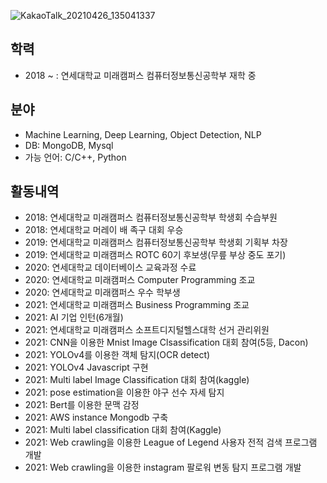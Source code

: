 ![KakaoTalk_20210426_135041337](https://user-images.githubusercontent.com/78187434/116030412-70a37d80-a696-11eb-98bf-c028f03dc0f3.jpg)
## 학력
- 2018 ~ : 연세대학교 미래캠퍼스 컴퓨터정보통신공학부 재학 중

## 분야
- Machine Learning, Deep Learning, Object Detection, NLP
- DB: MongoDB, Mysql
- 가능 언어: C/C++, Python

## 활동내역
- 2018: 연세대학교 미래캠퍼스 컴퓨터정보통신공학부 학생회 수습부원
- 2018: 연세대학교 머레이 배 족구 대회 우승
- 2019: 연세대학교 미래캠퍼스 컴퓨터정보통신공학부 학생회 기획부 차장
- 2019: 연세대학교 미래캠퍼스 ROTC 60기 후보생(무릎 부상 중도 포기)
- 2020: 연세대학교 데이터베이스 교육과정 수료
- 2020: 연세대학교 미래캠퍼스 Computer Programming 조교
- 2020: 연세대학교 미래캠퍼스 우수 학부생
- 2021: 연세대학교 미래캠퍼스 Business Programming 조교
- 2021: AI 기업 인턴(6개월)
- 2021: 연세대학교 미래캠퍼스 소프트디지털헬스대학 선거 관리위원
- 2021: CNN을 이용한 Mnist Image Clsassification 대회 참여(5등, Dacon)
- 2021: YOLOv4를 이용한 객체 탐지(OCR detect)
- 2021: YOLOv4 Javascript 구현
- 2021: Multi label Image Classification 대회 참여(kaggle)
- 2021: pose estimation을 이용한 야구 선수 자세 탐지
- 2021: Bert를 이용한 문맥 감정 
- 2021: AWS instance Mongodb 구축
- 2021: Multi label classification 대회 참여(Kaggle)
- 2021: Web crawling을 이용한 League of Legend 사용자 전적 검색 프로그램 개발
- 2021: Web crawling을 이용한 instagram 팔로워 변동 탐지 프로그램 개발 
